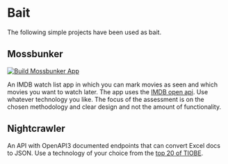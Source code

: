 # Bait

The following simple projects have been used as bait.

## Mossbunker

[![Build Mossbunker App](https://github.com/JahdahThelen/bait/actions/workflows/build.yml/badge.svg)](https://github.com/JahdahThelen/bait/actions/workflows/build.yml)

An IMDB watch list app in which you can mark movies as seen and which movies you want to watch later. The app uses the [IMDB open api](http://www.omdbapi.com/).
Use whatever technology you like. The focus of the assessment is on the chosen methodology and clear design and not the amount of functionality.

## Nightcrawler

An API with OpenAPI3 documented endpoints that can convert Excel docs to JSON.
Use a technology of your choice from the [top 20 of TIOBE](https://www.tiobe.com/tiobe-index/).
